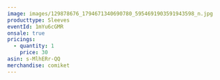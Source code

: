 ```yaml
---
image: images/129878676_1794671340690780_5954691903591943598_n.jpg
producttype: Sleeves
eventId: 1mYu6cGMR
onsale: true
pricings:
  - quantity: 1
    price: 30
asin: s-MlhERr-QQ
merchandise: comiket
---
```


